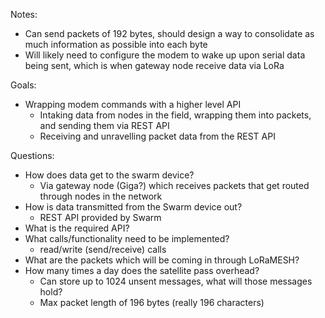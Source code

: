 Notes:
* Can send packets of 192 bytes, should design a way to consolidate as much information as possible into each byte
* Will likely need to configure the modem to wake up upon serial data being sent, which is when gateway node receive data via LoRa

Goals:
* Wrapping modem commands with a higher level API
    * Intaking data from nodes in the field, wrapping them into packets, and sending them via REST API
    * Receiving and unravelling packet data from the REST API

Questions:
* How does data get to the swarm device?
    * Via gateway node (Giga?) which receives packets that get routed through nodes in the network
* How is data transmitted from the Swarm device out?
    * REST API provided by Swarm 
* What is the required API?
* What calls/functionality need to be implemented?
    * read/write (send/receive) calls
* What are the packets which will be coming in through LoRaMESH?
* How many times a day does the satellite pass overhead?
    * Can store up to 1024 unsent messages, what will those messages hold?
    * Max packet length of 196 bytes (really 196 characters)

